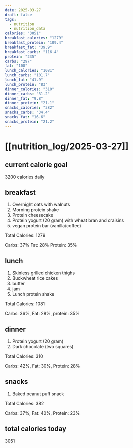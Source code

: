 ```yaml
---
date: 2025-03-27
draft: false
tags:
  - nutrition
  - nutrition_data
calories: "3051"
breakfast_calories: "1279"
breakfast_protein: "109.4"
breakfast_fat: "39.9"
breakfast_carbs: "116.4"
protein: "235"
carbs: "297"
fat: "108"
lunch_calories: "1081"
lunch_carbs: "101.7"
lunch_fat: "41.9"
lunch_protein: "83"
dinner_calories: "310"
dinner_carbs: "31.2"
dinner_fat: "9.8"
dinner_protein: "21.1"
snacks_calories: "382"
snacks_carbs: "34.4"
snacks_fat: "16.6"
snacks_protein: "21.2"
---
```


# [[nutrition_log/2025-03-27]]

## current calorie goal

3200 calories daily

## breakfast

1. Overnight oats with walnuts
2. Morning protein shake
3. Protein cheesecake
4. Protein yogurt (20 gram) with wheat bran and craisins
5. vegan protein bar (vanilla/coffee)

Total Calories: 1279

Carbs: 37% Fat: 28% Protein: 35%

## lunch

1. Skinless grilled chicken thighs
2. Buckwheat rice cakes
3. butter
4. jam
5. Lunch protein shake

Total Calories: 1081

Carbs: 36%, Fat: 28%, protein: 35%

## dinner

1. Protein yogurt (20 gram)
2. Dark chocolate (two squares)

Total Calories: 310

Carbs: 42%, Fat: 30%, Protein: 28%

## snacks

1. Baked peanut puff snack

Total Calories: 382

Carbs: 37%, Fat: 40%, Protein: 23%

## total calories today

3051

